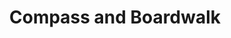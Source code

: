 ---
pid: pt118
title: Compass and Boardwalk
location_transcription: Penntreaty Park
coordinates: "[-75.128932009672, 39.966233945666]"
zipcode: '19123'
gen_neighborhood: North Philadelphia
neighborhood: Northern Liberties,Loft District
outside_phl: 
age: 
age_range: 
instagram: 
image_file_name: pt_118.jpg
proposal_transcription: |-
  Compass, similar within Pennslanding area would Be nice, as well as historical.
  Boardwalk/Beach front similar to Schulykill Boardwalk without boat interference from point location joint locations
topic: Unknown
topic_summary: '0'
type: Infrastructure,Space
keywords_other: 
credit: 
image_labels: 
twitter: 
facebook: 
permalink: "/monuments/pt118/"
layout: item-page
---